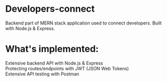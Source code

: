 # Developers-connect
Backend part of MERN stack application used to connect developers. Built with Node.js & Express.   

# What's implemented:
Extensive backend API with Node.js & Express   
Protecting routes/endpoints with JWT (JSON Web Tokens)   
Extensive API testing with Postman   
